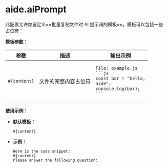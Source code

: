 # aide.aiPrompt

此配置允许你自定义==批量复制文件时 AI 提示词的模板==。模板可以包括一些占位符：

**模板参数：**

| 参数         | 描述                 | 输出示例                                                                                                              |
| ------------ | -------------------- | --------------------------------------------------------------------------------------------------------------------- |
| `#{content}` | 文件的完整内容占位符 | <pre><code>File: example.js<br/>\`\`\`js<br/>const bar = "hello, aide";<br/>console.log(bar);<br/>\`\`\`</code></pre> |

**使用示例：**

- **默认模板：**

  ```plaintext
  #{content}
  ```

- **示例：**
  ```plaintext
  Here is the code snippet:
  #{content}
  Please answer the following question:
  ```
